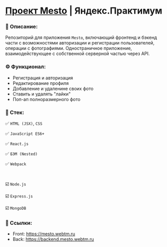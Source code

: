 # [Проект Mesto](https://mesto.webtm.ru/) | Яндекс.Практимум

### 📜 Описание:
Репозиторий для приложения `Mesto`, включающий фронтенд и бэкенд части с возможностями авторизации и регистрации пользователей, операции с фотографиями.  Одностраничное приложение, взаимодействующее с собственной серверной частью через API.

### ⚙️ Функционал:
* Регистрация и авторизация
* Редактирование профиля
* Добавление и удаленине своих фото
* Ставить и удалять "лайки"
* Поп-ап полноразмерного фото

### 🥞 Стек:
✅ `HTML (JSX)`, `CSS` 

✅ `JavaScript ES6+`

✅ `React.js`

✅ `БЭМ (Nested)`

✅ `Webpack`

<br>

☑️ `Node.js`

☑️ `Express.js`

☑️ `MongoDB`

### 🔗 Ссылки:
* Front: https://mesto.webtm.ru
* Back: https://backend.mesto.webtm.ru
